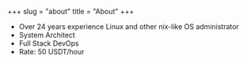 +++
slug = "about"
title = "About"
+++

- Over 24 years experience Linux and other nix-like OS administrator
- System Architect
- Full Stack DevOps
- Rate: 50 USDT/hour
